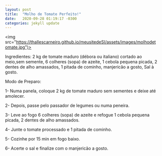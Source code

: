 ```yaml
---
layout: post
title:  "Molho de Tomate Perfeito!"
date:   2020-09-28 01:19:17 -0300
categories: jekyll update
---
```

<img src="https://thallescarneiro.github.io/meusitedeSI/assets/images/molhodetomate.jpg")>

Ingredientes:
2 kg de tomate maduro (débora ou italiano) cortado ao meio,sem semente, 
6 colheres (sopa) de azeite, 
1 cebola pequena picada, 
2 dentes de alho amassados, 
1 pitada de cominho, 
manjericão a gosto, 
Sal à gosto.

Modo de Preparo:

1- Numa panela, coloque 2 kg de tomate maduro sem sementes e deixe até amolecer.

2- Depois, passe pelo passador de legumes ou numa peneira.

3- Leve ao fogo 6 colheres (sopa) de azeite e refogue 1 cebola pequena picada, 2 dentes de alho amassados.

4- Junte o tomate processado e 1 pitada de cominho.

5- Cozinhe por 15 min em fogo baixo.

6- Acerte o sal e finalize com o manjericão a gosto.